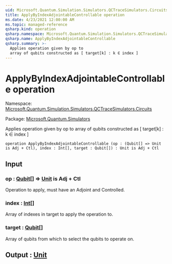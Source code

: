 ```yaml
---
uid: Microsoft.Quantum.Simulation.Simulators.QCTraceSimulators.Circuits.ApplyByIndexAdjointableControllable
title: ApplyByIndexAdjointableControllable operation
ms.date: 4/23/2021 12:00:00 AM
ms.topic: managed-reference
qsharp.kind: operation
qsharp.namespace: Microsoft.Quantum.Simulation.Simulators.QCTraceSimulators.Circuits
qsharp.name: ApplyByIndexAdjointableControllable
qsharp.summary: >-
  Applies operation given by op to
  array of qubits constructed as [ target[k] : k ∈ index ]
---
```


# ApplyByIndexAdjointableControllable operation

Namespace: [Microsoft.Quantum.Simulation.Simulators.QCTraceSimulators.Circuits](xref:Microsoft.Quantum.Simulation.Simulators.QCTraceSimulators.Circuits)

Package: [Microsoft.Quantum.Simulators](https://nuget.org/packages/Microsoft.Quantum.Simulators)


Applies operation given by op toarray of qubits constructed as [ target[k] : k ∈ index ]

```qsharp
operation ApplyByIndexAdjointableControllable (op : (Qubit[] => Unit is Adj + Ctl), index : Int[], target : Qubit[]) : Unit is Adj + Ctl
```


## Input

### op : [Qubit](xref:microsoft.quantum.qsharp.valueliterals#qubit-literals)[] => [Unit](xref:microsoft.quantum.qsharp.valueliterals#unit-literal)  is Adj + Ctl

Operation to apply, must have an Adjoint and Controlled.


### index : [Int](xref:microsoft.quantum.qsharp.valueliterals#int-literals)[]

Array of indexes in target to apply the operation to.


### target : [Qubit](xref:microsoft.quantum.qsharp.valueliterals#qubit-literals)[]

Array of qubits from which to select the qubits to operate on.



## Output : [Unit](xref:microsoft.quantum.qsharp.valueliterals#unit-literal)

